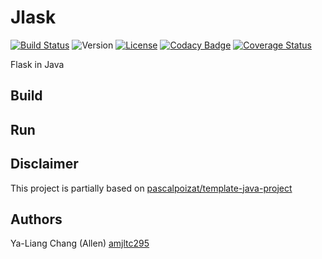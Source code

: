 # Jlask 

[![Build Status](https://travis-ci.com/lowerboundtenhours/Jlask.svg?branch=master)](https://travis-ci.com/lowerboundtenhours/Jlask)
![Version](https://img.shields.io/github/tag/lowerboundtenhours/Jlask.svg)
[![License](https://img.shields.io/badge/License-Apache%202.0-blue.svg)](https://opensource.org/licenses/Apache-2.0)
[![Codacy Badge](https://api.codacy.com/project/badge/Grade/88819ccd3f7c4624b397221615827236)](https://www.codacy.com/app/amjltc295/Jlask?utm_source=github.com&amp;utm_medium=referral&amp;utm_content=lowerboundtenhours/Jlask&amp;utm_campaign=Badge_Grade)
[![Coverage Status](https://coveralls.io/repos/github/lowerboundtenhours/Jlask/badge.svg?branch=master)](https://coveralls.io/github/lowerboundtenhours/Jlask?branch=master)

Flask in Java

## Build

## Run

## Disclaimer

This project is partially based on [pascalpoizat/template-java-project](https://github.com/pascalpoizat/template-java-project)

## Authors

Ya-Liang Chang (Allen) [amjltc295](https://github.com/amjltc295)
